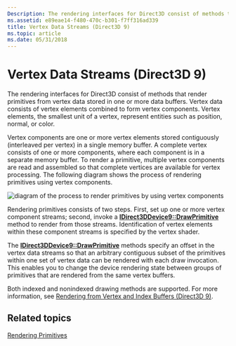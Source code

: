 ```yaml
---
Description: The rendering interfaces for Direct3D consist of methods that render primitives from vertex data stored in one or more data buffers.
ms.assetid: e89eae14-f480-470c-b301-f7ff316ad339
title: Vertex Data Streams (Direct3D 9)
ms.topic: article
ms.date: 05/31/2018
---
```


# Vertex Data Streams (Direct3D 9)

The rendering interfaces for Direct3D consist of methods that render primitives from vertex data stored in one or more data buffers. Vertex data consists of vertex elements combined to form vertex components. Vertex elements, the smallest unit of a vertex, represent entities such as position, normal, or color.

Vertex components are one or more vertex elements stored contiguously (interleaved per vertex) in a single memory buffer. A complete vertex consists of one or more components, where each component is in a separate memory buffer. To render a primitive, multiple vertex components are read and assembled so that complete vertices are available for vertex processing. The following diagram shows the process of rendering primitives using vertex components.

![diagram of the process to render primitives by using vertex components](images/vertexdata.png)

Rendering primitives consists of two steps. First, set up one or more vertex component streams; second, invoke a [**IDirect3DDevice9::DrawPrimitive**](/windows/win32/api/d3d9helper/nf-d3d9helper-idirect3ddevice9-drawprimitive) method to render from those streams. Identification of vertex elements within these component streams is specified by the vertex shader.

The [**IDirect3DDevice9::DrawPrimitive**](/windows/win32/api/d3d9helper/nf-d3d9helper-idirect3ddevice9-drawprimitive) methods specify an offset in the vertex data streams so that an arbitrary contiguous subset of the primitives within one set of vertex data can be rendered with each draw invocation. This enables you to change the device rendering state between groups of primitives that are rendered from the same vertex buffers.

Both indexed and nonindexed drawing methods are supported. For more information, see [Rendering from Vertex and Index Buffers (Direct3D 9)](rendering-from-vertex-and-index-buffers.md).

## Related topics

<dl> <dt>

[Rendering Primitives](rendering-primitives.md)
</dt> </dl>

 

 